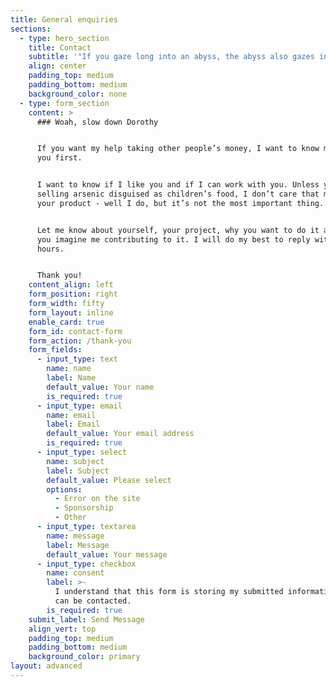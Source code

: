```yaml
---
title: General enquiries
sections:
  - type: hero_section
    title: Contact
    subtitle: '"If you gaze long into an abyss, the abyss also gazes into you"'
    align: center
    padding_top: medium
    padding_bottom: medium
    background_color: none
  - type: form_section
    content: >
      ### Woah, slow down Dorothy


      If you want my help taking other people’s money, I want to know more about
      you first.


      I want to know if I like you and if I can work with you. Unless you’re
      selling arsenic disguised as children’s food, I don’t care that much about
      your product - well I do, but it’s not the most important thing.


      Let me know about yourself, your project, why you want to do it and how
      you imagine me contributing to it. I will do my best to reply within 48
      hours.


      Thank you!
    content_align: left
    form_position: right
    form_width: fifty
    form_layout: inline
    enable_card: true
    form_id: contact-form
    form_action: /thank-you
    form_fields:
      - input_type: text
        name: name
        label: Name
        default_value: Your name
        is_required: true
      - input_type: email
        name: email
        label: Email
        default_value: Your email address
        is_required: true
      - input_type: select
        name: subject
        label: Subject
        default_value: Please select
        options:
          - Error on the site
          - Sponsorship
          - Other
      - input_type: textarea
        name: message
        label: Message
        default_value: Your message
      - input_type: checkbox
        name: consent
        label: >-
          I understand that this form is storing my submitted information so I
          can be contacted.
        is_required: true
    submit_label: Send Message
    align_vert: top
    padding_top: medium
    padding_bottom: medium
    background_color: primary
layout: advanced
---
```

